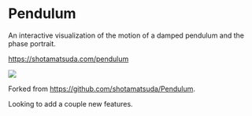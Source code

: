 # Pendulum

An interactive visualization of the motion of a damped pendulum and the phase portrait.

https://shotamatsuda.com/pendulum

![](https://user-images.githubusercontent.com/8651513/198930373-ab9c3c3f-11ce-4924-8306-732d3b95c74b.png)

Forked from https://github.com/shotamatsuda/Pendulum.

Looking to add a couple new features.
